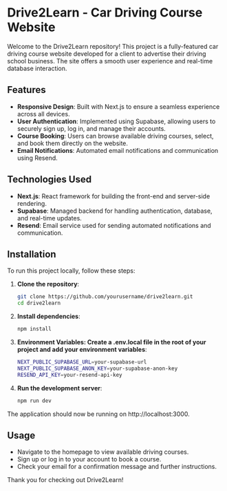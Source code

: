 # Drive2Learn - Car Driving Course Website

Welcome to the Drive2Learn repository! This project is a fully-featured car driving course website developed for a client to advertise their driving school business. The site offers a smooth user experience and real-time database interaction.

## Features

- **Responsive Design**: Built with Next.js to ensure a seamless experience across all devices.
- **User Authentication**: Implemented using Supabase, allowing users to securely sign up, log in, and manage their accounts.
- **Course Booking**: Users can browse available driving courses, select, and book them directly on the website.
- **Email Notifications**: Automated email notifications and communication using Resend.

## Technologies Used

- **Next.js**: React framework for building the front-end and server-side rendering.
- **Supabase**: Managed backend for handling authentication, database, and real-time updates.
- **Resend**: Email service used for sending automated notifications and communication.

## Installation

To run this project locally, follow these steps:

1. **Clone the repository**:

   ```bash
   git clone https://github.com/yourusername/drive2learn.git
   cd drive2learn
   ```

2. **Install dependencies**:

   ```bash
   npm install
   ```

3. **Environment Variables: Create a .env.local file in the root of your project and add your environment variables**:

   ```bash
   NEXT_PUBLIC_SUPABASE_URL=your-supabase-url
   NEXT_PUBLIC_SUPABASE_ANON_KEY=your-supabase-anon-key
   RESEND_API_KEY=your-resend-api-key
   ```

4. **Run the development server**:
   ```bash
   npm run dev
   ```

The application should now be running on http://localhost:3000.

## Usage

- Navigate to the homepage to view available driving courses.
- Sign up or log in to your account to book a course.
- Check your email for a confirmation message and further instructions.

Thank you for checking out Drive2Learn!
